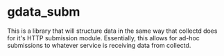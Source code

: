 # gdata_subm
This is a library that will structure data in the same way that collectd does for it's HTTP submission module.  Essentially, this allows for ad-hoc submissions to whatever service is receiving data from collectd.
